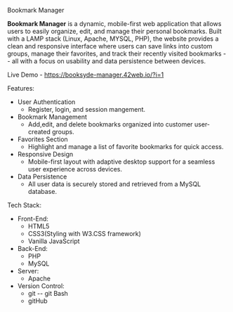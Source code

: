 Bookmark Manager 

**Bookmark Manager** is a dynamic, mobile-first web application that allows users to easily organize, edit, and manage their personal bookmarks. 
Built with a LAMP stack (Linux, Apache, MYSQL, PHP), the website provides a clean and responsive interface where users can save links into custom groups, 
manage their favorites, and track their recently visited bookmarks -- all with a focus on usability and data persistence between devices. 

Live Demo - https://booksyde-manager.42web.io/?i=1

Features: 
* User Authentication
    * Register, login, and session mangement. 
* Bookmark Management
  * Add,edit, and delete bookmarks organized into customer user-created groups. 
* Favorites Section
  * Highlight and manage a list of favorite bookmarks for quick access.
* Responsive Design
  * Mobile-first layout with adaptive desktop support for a seamless user experience across devices.
* Data Persistence
  * All user data is securely stored and retrieved from a MySQL database.
 
Tech Stack: 
* Front-End:
  *  HTML5
  *  CSS3(Styling with W3.CSS framework)
  *  Vanilla JavaScript
* Back-End:
  *  PHP
  *  MySQL
* Server:
  *  Apache
* Version Control:
  *  git -- git Bash
  *  gitHub
